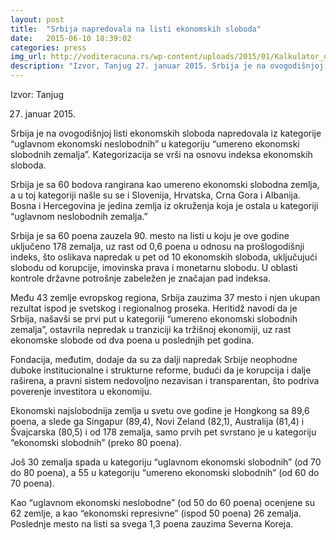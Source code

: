 ```yaml
---
layout: post
title:  "Srbija napredovala na listi ekonomskih sloboda"
date:   2015-06-10 18:39:02
categories: press
img_url: http://voditeracuna.rs/wp-content/uploads/2015/01/Kalkulator_olovka_papir-140x73.jpg
description: "Izvor, Tanjug 27. januar 2015. Srbija je na ovogodišnjoj listi ekonomskih sloboda napredovala iz kategorije “uglavnom ekonomski neslobodnih” u kategoriju “umereno ekonomski slobodnih zemalja”. Kategorizacija se vrši na osnovu indeksa ekonomskih sloboda. Srbija je sa 60 bodova rangirana kao umereno ekonomski slobodna zemlja, a u toj kategoriji našle su se i Slovenija, Hrvatska, Crna Gora"
---
```

Izvor: Tanjug

27. januar 2015.

Srbija je na ovogodišnjoj listi ekonomskih sloboda napredovala iz kategorije “uglavnom ekonomski neslobodnih” u kategoriju “umereno ekonomski slobodnih zemalja”. Kategorizacija se vrši na osnovu indeksa ekonomskih sloboda.

Srbija je sa 60 bodova rangirana kao umereno ekonomski slobodna zemlja, a u toj kategoriji našle su se i Slovenija, Hrvatska, Crna Gora i Albanija. Bosna i Hercegovina je jedina zemlja iz okruženja koja je ostala u kategoriji “uglavnom neslobodnih zemalja.”

Srbija je sa 60 poena zauzela 90. mesto na listi u koju je ove godine uključeno 178 zemalja, uz rast od 0,6 poena u odnosu na prošlogodišnji indeks, što oslikava napredak u pet od 10 ekonomskih sloboda, uključujući slobodu od korupcije, imovinska prava i monetarnu slobodu. U oblasti kontrole državne potrošnje zabeležen je značajan pad indeksa.

Među 43 zemlje evropskog regiona, Srbija zauzima 37 mesto i njen ukupan rezultat ispod je svetskog i regionalnog proseka. Heritidž navodi da je Srbija, našavši se prvi put u kategoriji “umereno ekonomski slobodnih zemalja”, ostavrila nepredak u tranziciji ka tržišnoj ekonomiji, uz rast ekonomske slobode od dva poena u poslednjih pet godina.

Fondacija, međutim, dodaje da su za dalji napredak Srbije neophodne duboke institucionalne i strukturne reforme, budući da je korupcija i dalje raširena, a pravni sistem nedovoljno nezavisan i transparentan, što podriva poverenje investitora u ekonomiju.

Ekonomski najslobodnija zemlja u svetu ove godine je Hongkong sa 89,6 poena, a slede ga Singapur (89,4), Novi Zeland (82,1), Australija (81,4) i Švajcarska (80,5) i od 178 zemalja, samo prvih pet svrstano je u kategoriju “ekonomski slobodnih” (preko 80 poena).

Još 30 zemalja spada u kategoriju “uglavnom ekonomski slobodnih” (od 70 do 80 poena), a 55 u kategoriju “umereno ekonomski slobodnih” (od 60 do 70 poena).

Kao “uglavnom ekonomski neslobodne” (od 50 do 60 poena) ocenjene su 62 zemlje, a kao “ekonomski represivne” (ispod 50 poena) 26 zemalja. Poslednje mesto na listi sa svega 1,3 poena zauzima Severna Koreja.
